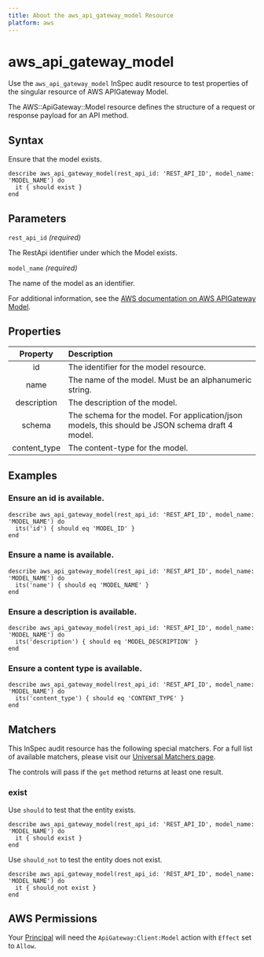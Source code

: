 ```yaml
---
title: About the aws_api_gateway_model Resource
platform: aws
---
```


# aws_api_gateway_model

Use the `aws_api_gateway_model` InSpec audit resource to test properties of the singular resource of AWS APIGateway Model.

The AWS::ApiGateway::Model resource defines the structure of a request or response payload for an API method.

## Syntax

Ensure that the model exists.

    describe aws_api_gateway_model(rest_api_id: 'REST_API_ID', model_name: 'MODEL_NAME') do
      it { should exist }
    end

## Parameters

`rest_api_id` _(required)_

The RestApi identifier under which the Model exists.

`model_name` _(required)_

The name of the model as an identifier.

For additional information, see the [AWS documentation on AWS APIGateway Model](https://docs.aws.amazon.com/AWSCloudFormation/latest/UserGuide/aws-resource-apigateway-model.html).

## Properties

| Property | Description | 
| :---: | :--- |
| id | The identifier for the model resource. |
| name | The name of the model. Must be an alphanumeric string. |
| description | The description of the model. |
| schema | The schema for the model. For application/json models, this should be JSON schema draft 4 model. |
| content_type | The content-type for the model. |

## Examples

### Ensure an id is available.

    describe aws_api_gateway_model(rest_api_id: 'REST_API_ID', model_name: 'MODEL_NAME') do
      its('id') { should eq 'MODEL_ID' }
    end

### Ensure a name is available.

    describe aws_api_gateway_model(rest_api_id: 'REST_API_ID', model_name: 'MODEL_NAME') do
      its('name') { should eq 'MODEL_NAME' }
    end

### Ensure a description is available.

    describe aws_api_gateway_model(rest_api_id: 'REST_API_ID', model_name: 'MODEL_NAME') do
      its('description') { should eq 'MODEL_DESCRIPTION' }
    end

### Ensure a content type is available.

    describe aws_api_gateway_model(rest_api_id: 'REST_API_ID', model_name: 'MODEL_NAME') do
      its('content_type') { should eq 'CONTENT_TYPE' }
    end

## Matchers

This InSpec audit resource has the following special matchers. For a full list of available matchers, please visit our [Universal Matchers page](https://www.inspec.io/docs/reference/matchers/).

The controls will pass if the `get` method returns at least one result.

### exist

Use `should` to test that the entity exists.

    describe aws_api_gateway_model(rest_api_id: 'REST_API_ID', model_name: 'MODEL_NAME') do
      it { should exist }
    end

Use `should_not` to test the entity does not exist.

    describe aws_api_gateway_model(rest_api_id: 'REST_API_ID', model_name: 'MODEL_NAME') do
      it { should_not exist }
    end

## AWS Permissions

Your [Principal](https://docs.aws.amazon.com/IAM/latest/UserGuide/intro-structure.html#intro-structure-principal) will need the `ApiGateway:Client:Model` action with `Effect` set to `Allow`.